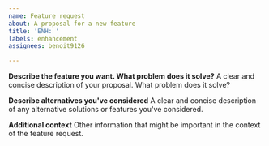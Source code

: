 ```yaml
---
name: Feature request
about: A proposal for a new feature
title: 'ENH: '
labels: enhancement
assignees: benoit9126

---
```


**Describe the feature you want. What problem does it solve?**
A clear and concise description of your proposal. What problem does it solve?

**Describe alternatives you've considered**
A clear and concise description of any alternative solutions or features you've considered.

**Additional context**
Other information that might be important in the context of the feature request.
